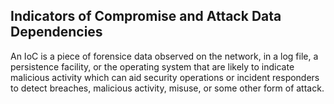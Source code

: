 ## Indicators of Compromise and Attack Data Dependencies

An IoC is a piece of forensice data observed on the network, in a log file, a persistence facility, or the operating system that are likely to indicate malicious
activity which can aid security operations or incident responders to detect breaches, malicious activity, misuse, or some other form of attack.

